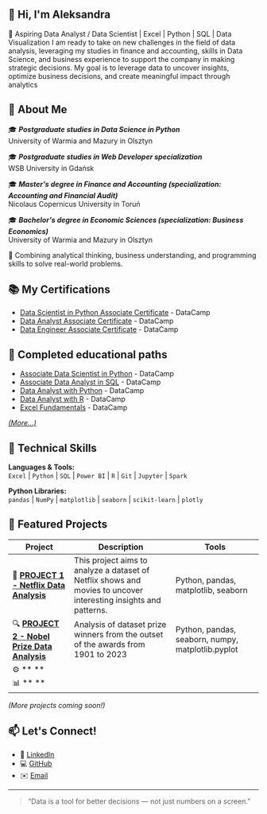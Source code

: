 ## 👋 Hi, I'm Aleksandra
🎯 Aspiring Data Analyst / Data Scientist | Excel | Python | SQL | Data Visualization
I am ready to take on new challenges in the field of data analysis, leveraging my studies in finance and accounting, skills in Data Science, and business experience to support the company in making strategic decisions. My goal is to leverage data to uncover insights, optimize business decisions, and create meaningful impact through analytics

## 🧠 About Me
🎓 ***Postgraduate studies in Data Science in Python*** <br>
University of Warmia and Mazury in Olsztyn

🎓 ***Postgraduate studies in Web Developer specialization*** <br>
WSB University in Gdańsk

🎓 ***Master's degree in Finance and Accounting (specialization: Accounting and Financial Audit)*** <br>
Nicolaus Copernicus University in Toruń

🎓 ***Bachelor's degree in Economic Sciences (specialization: Business Economics)*** <br>
University of Warmia and Mazury in Olsztyn

💼 Combining analytical thinking, business understanding, and programming skills to solve real-world problems.

## 📚 My Certifications  
* [Data Scientist in Python Associate Certificate](https://www.datacamp.com/certificate/DSA0010694514510) - DataCamp
* [Data Analyst Associate Certificate](https://www.datacamp.com/certificate/DAA0018200186982) - DataCamp
* [Data Engineer Associate Certificate](https://www.datacamp.com/certificate/DEA0019330320173) - DataCamp

## 📜 Completed educational paths
* [Associate Data Scientist in Python](https://www.datacamp.com/completed/statement-of-accomplishment/track/6b3ff9409e00624adc1cd2bd28385ea4c4a27906) - DataCamp
* [Associate Data Analyst in SQL](https://www.datacamp.com/completed/statement-of-accomplishment/track/e285bb3e29b7cc5722c14b951c6f59382d3cef83) - DataCamp
* [Data Analyst with Python](https://www.datacamp.com/completed/statement-of-accomplishment/track/44a9492c4569ff2cac8ea505ec80b658266815fe) - DataCamp
* [Data Analyst with R](https://www.datacamp.com/completed/statement-of-accomplishment/track/85cd8b027f64c344c83f846bf4dfefc8f6a43767) - DataCamp
* [Excel Fundamentals](https://www.datacamp.com/completed/statement-of-accomplishment/track/88b5860f55990a2b3ddd7cbbd2f7337e74af5e51) - DataCamp

*[(More...)](https://github.com/sendecka/My-Certifications)*

## 🧰 Technical Skills

**Languages & Tools:**  
`Excel` | `Python` | `SQL` | `Power BI` | `R` | `Git` | `Jupyter` | `Spark`

**Python Libraries:**  
`pandas` | `NumPy` | `matplotlib` | `seaborn` | `scikit-learn` | `plotly`

## 📂 Featured Projects 

| Project | Description | Tools |
|----------|--------------|-------|
| 🏦 **[PROJECT 1 - Netflix Data Analysis](https://github.com/sendecka/MY_PROJECT-/blob/main/01%20PROJECT%20-%20NETFLIX/netflix.ipynb)** | This project aims to analyze a dataset of Netflix shows and movies to uncover interesting insights and patterns. | Python, pandas, matplotlib, seaborn |
| 🔍 **[PROJECT 2 - Nobel Prize Data Analysis](https://github.com/sendecka/MY_PROJECT-/blob/main/02%20PROJECT%20-%20NOBEL/nobel.ipynb)** | Analysis of dataset prize winners from the outset of the awards from 1901 to 2023 | Python, pandas, seaborn, numpy, matplotlib.pyplot |
| ⚙️ ** ** |   |   |
| 📊 ** ** |   |   |

*(More projects coming soon!)*

## 📫 Let's Connect!
- 💼 [LinkedIn](https://www.linkedin.com/in/aleksandra-sendecka/)  
- 💻 [GitHub](https://github.com/sendecka)  
- ✉️ [Email](olkaxsen@gmail.com)
---
> “Data is a tool for better decisions — not just numbers on a screen.”
